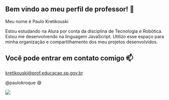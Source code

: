## Bem vindo ao meu perfil de professor! 👋

Meu nome é Paulo Kretikouski

Estou estudando na Alura por conta da disciplina de Tecnologia e Robótica.
Estou me desenvolvendo na linguagem JavaScript.
Utilizo esse espaço para minha organização e compartilhamento dos meu projetos desenvolvidos.

## Você pode entrar em contato comigo 📫
kretikouski@prof.educacao.sp.gov.br

@paulokroque
😄


![](https://upload.wikimedia.org/wikipedia/commons/1/1f/One_positive_frequency_component%2C_cosine_and_sine%2C_from_rotating_vector_%28fast_animation%29.gif)
<!--
**profPauloK/profPauloK** is a ✨ _special_ ✨ repository because its `README.md` (this file) appears on your GitHub profile.

Here are some ideas to get you started:

- 🔭 I’m currently working on ...
- 🌱 I’m currently learning ...
- 👯 I’m looking to collaborate on ...
- 🤔 I’m looking for help with ...
- 💬 Ask me about ...
- 📫 How to reach me: ...
- 😄 Pronouns: ...
- ⚡ Fun fact: ...
-->
